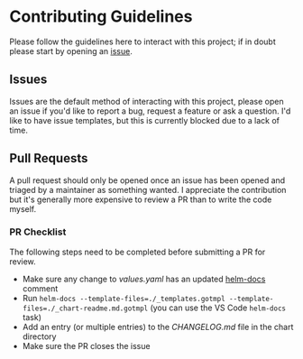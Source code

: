# Contributing Guidelines

Please follow the guidelines here to interact with this project; if in doubt please start by opening an [issue](#issues).

## Issues

Issues are the default method of interacting with this project, please open an issue if you'd like to report a bug, request a feature or ask a question. I'd like to have issue templates, but this is currently blocked due to a lack of time.

## Pull Requests

A pull request should only be opened once an issue has been opened and triaged by a maintainer as something wanted. I appreciate the contribution but it's generally more expensive to review a PR than to write the code myself.

### PR Checklist

The following steps need to be completed before submitting a PR for review.

- Make sure any change to _values.yaml_ has an updated [helm-docs](https://github.com/norwoodj/helm-docs) comment
- Run `helm-docs --template-files=./_templates.gotmpl --template-files=./_chart-readme.md.gotmpl` (you can use the VS Code `helm-docs` task)
- Add an entry (or multiple entries) to the _CHANGELOG.md_ file in the chart directory
- Make sure the PR closes the issue
